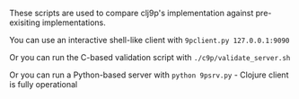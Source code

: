 
These scripts are used to compare clj9p's implementation against pre-exisiting
implementations.

You can use an interactive shell-like client with `9pclient.py 127.0.0.1:9090`

Or you can run the C-based validation script with `./c9p/validate_server.sh`

Or you can run a Python-based server with `python 9psrv.py` - Clojure client is fully operational

